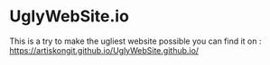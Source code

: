 # UglyWebSite.io
This is a try to make the ugliest website possible
you can find it on : https://artiskongit.github.io/UglyWebSite.github.io/
